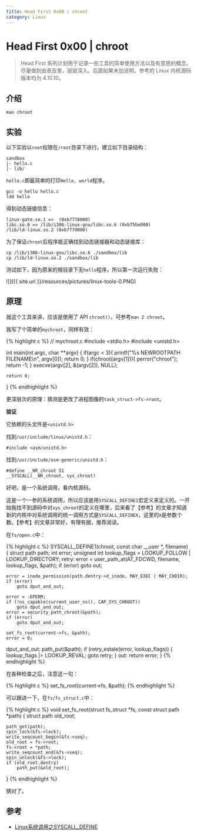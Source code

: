 ```yaml
---
title: Head First 0x00 | chroot
category: Linux
---
```


# Head First 0x00 | chroot

> Head First 系列计划用于记录一些工具的简单使用方法以及有意思的概念。尽量做到由表及里，层层深入。后面如果未加说明，参考的 Linux 内核源码版本均为 4.10.10。

## 介绍

```
man chroot
```

## 实验

以下实验以`root`权限在`/root`目录下进行。建立如下目录结构：

```
sandbox
|- hello.c
|- lib/
```

`hello.c`即最简单的打印`Hello, world`程序。

```
gcc -o hello hello.c
ldd hello
```

得到动态链接信息：

```
linux-gate.so.1 =>  (0xb7778000)
libc.so.6 => /lib/i386-linux-gnu/libc.so.6 (0xb75be000)
/lib/ld-linux.so.2 (0xb7779000)
```

为了保证`chroot`后程序能正确找到动态链接器和动态链接库：

```
cp /lib/i386-linux-gnu/libc.so.6 ./sandbox/lib
cp /lib/ld-linux.so.2 ./sandbox/lib
```

测试如下，因为原来的根目录下无`hello`程序，所以第一次运行失败：

![]({{ site.url }}/resources/pictures/linux-tools-0.PNG)

## 原理

就这个工具来讲，应该是使用了 API `chroot()`，可参考`man 2 chroot`。

我写了个简单的`mychroot`，同样有效：

{% highlight c %}
// mychroot.c
#include <stdio.h>
#include <unistd.h>

int main(int argc, char **argv)
{
    if(argc < 3){
        printf("%s NEWROOTPATH FILENAME\n", argv[0]);
        return 0;
    }
    if(chroot(argv[1])){
        perror("chroot");
        return -1;
    }
    execve(argv[2], &(argv[2]), NULL);

    return 0;
}
{% endhighlight %}

更深层次的原理：猜测是更改了进程图像的`task_struct->fs->root`。

**验证**

它依赖的头文件是`<unistd.h>`

找到`/usr/include/linux/unistd.h`：

```
#include <asm/unistd.h>
```

找到`/usr/include/asm-generic/unistd.h`：

```
#define __NR_chroot 51
__SYSCALL(__NR_chroot, sys_chroot)
```

好吧，是一个系统调用，看内核源码。

这是一个一参的系统调用，所以应该是用`SYSCALL_DEFINE1`宏定义来定义的。一开始我找不到源码中对`sys_chroot`的定义在哪里，后来看了【参考】的文章才知道新的内核中对系统调用的统一调用方式是`SYSCALL_DEFINEX`，这里的`X`是参数个数。【参考】的文章非常好，有理有据，推荐阅读。

在`fs/open.c`中：

{% highlight c %}
SYSCALL_DEFINE1(chroot, const char __user *, filename)
{
	struct path path;
	int error;
	unsigned int lookup_flags = LOOKUP_FOLLOW | LOOKUP_DIRECTORY;
retry:
	error = user_path_at(AT_FDCWD, filename, lookup_flags, &path);
	if (error)
		goto out;

	error = inode_permission(path.dentry->d_inode, MAY_EXEC | MAY_CHDIR);
	if (error)
		goto dput_and_out;

	error = -EPERM;
	if (!ns_capable(current_user_ns(), CAP_SYS_CHROOT))
		goto dput_and_out;
	error = security_path_chroot(&path);
	if (error)
		goto dput_and_out;

	set_fs_root(current->fs, &path);
	error = 0;
dput_and_out:
	path_put(&path);
	if (retry_estale(error, lookup_flags)) {
		lookup_flags |= LOOKUP_REVAL;
		goto retry;
	}
out:
	return error;
}
{% endhighlight %}

在各种检查之后，注意这一句：

{% highlight c %}
set_fs_root(current->fs, &path);
{% endhighlight %}

可以跟进一下，在`fs/fs_struct.c`中：

{% highlight c %}
void set_fs_root(struct fs_struct *fs, const struct path *path)
{
	struct path old_root;

	path_get(path);
	spin_lock(&fs->lock);
	write_seqcount_begin(&fs->seq);
	old_root = fs->root;
	fs->root = *path;
	write_seqcount_end(&fs->seq);
	spin_unlock(&fs->lock);
	if (old_root.dentry)
		path_put(&old_root);
}
{% endhighlight %}

猜对了。

## 参考

- [Linux系统调用之SYSCALL_DEFINE](http://blog.csdn.net/hxmhyp/article/details/22699669)
